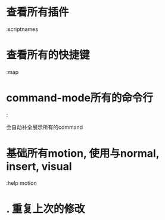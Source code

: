 # 查看所有插件

:scriptnames

# 查看所有的快捷键

:map

# command-mode所有的命令行

:<Tab>

会自动补全展示所有的command

# 基础所有motion, 使用与normal, insert, visual

:help motion

# . 重复上次的修改